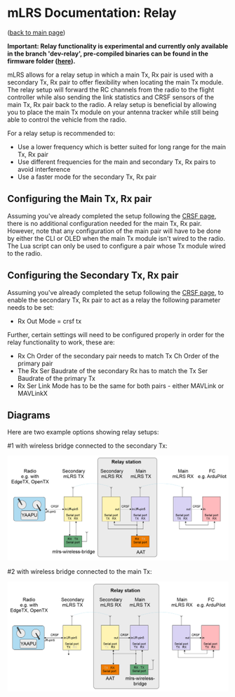 # mLRS Documentation: Relay #

([back to main page](../README.md))

**Important: Relay functionality is experimental and currently only available in the branch 'dev-relay', pre-compiled binaries can be found in the firmware folder ([here](https://github.com/olliw42/mLRS/tree/dev-relay/firmware)).**


mLRS allows for a relay setup in which a main Tx, Rx pair is used with a secondary Tx, Rx pair to offer flexibility when locating the main Tx module. The relay setup will forward the RC channels from the radio to the flight controller while also sending the link statistics and CRSF sensors of the main Tx, Rx pair back to the radio. A relay setup is beneficial by allowing you to place the main Tx module on your antenna tracker while still being able to control the vehicle from the radio.

For a relay setup is recommended to:
- Use a lower frequency which is better suited for long range for the main Tx, Rx pair
- Use different frequencies for the main and secondary Tx, Rx pairs to avoid interference
- Use a faster mode for the secondary Tx, Rx pair

## Configuring the Main Tx, Rx pair

Assuming you've already completed the setup following the [CRSF page](../docs/CRSF.md), there is no additional configuration needed for the main Tx, Rx pair.  However, note that any configuration of the main pair will have to be done by either the CLI or OLED when the main Tx module isn't wired to the radio.  The Lua script can only be used to configure a pair whose Tx module wired to the radio.

## Configuring the Secondary Tx, Rx pair

Assuming you've already completed the setup following the [CRSF page](../docs/CRSF.md), to enable the secondary Tx, Rx pair to act as a relay the following parameter needs to be set:

- Rx Out Mode = crsf tx

Further, certain settings will need to be configured properly in order for the relay functionality to work, these are:

- Rx Ch Order of the secondary pair needs to match Tx Ch Order of the primary pair
- The Rx Ser Baudrate of the secondary Rx has to match the Tx Ser Baudrate of the primary Tx
- Rx Ser Link Mode has to be the same for both pairs - either MAVLink or MAVLinkX

## Diagrams

Here are two example options showing relay setups:

#1 with wireless bridge connected to the secondary Tx:

<img src="images/RelayOpt1.png" width="720px">

#2 with wireless bridge connected to the main Tx:

<img src="images/RelayOpt2.png" width="720px">